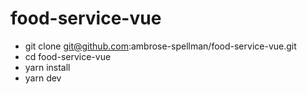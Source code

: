 # food-service-vue

- git clone git@github.com:ambrose-spellman/food-service-vue.git
- cd food-service-vue
- yarn install
- yarn dev
